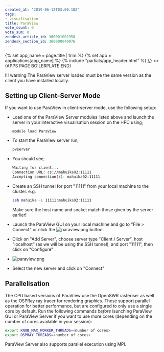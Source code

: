 ```yaml
---
created_at: '2019-06-12T03:00:10Z'
tags:
- visualisation
title: ParaView
vote_count: 0
vote_sum: 0
zendesk_article_id: 360001002956
zendesk_section_id: 360000040076
---
```



[//]: <> (APPS PAGE BOILERPLATE START)
{% set app_name = page.title | trim %}
{% set app = applications[app_name] %}
{% include "partials/app_header.html" %}
[//]: <> (APPS PAGE BOILERPLATE END)

!!! warning
     The ParaView server loaded must be the same version as the client you
     have installed locally.

## Setting up Client-Server Mode

If you want to use ParaView in client-server mode, use the following
setup:

- Load one of the ParaView Server modules listed above and launch the
    server in your interactive visualisation session on the HPC using;

    ```sh
    module load ParaView
    ```

- To start the ParaView server run;  

    ```sh
    pvserver
    ```

- You should see;

    ```sh
    Waiting for client...
    Connection URL: cs://mahuika02:11111
    Accepting connection(s): mahuika02:11111
    ```

- Create an SSH tunnel for port "11111" from your local machine to the
    cluster. e.g.

    ```sh
    ssh mahuika -L 11111:mahuika02:11111
    ```

    Make sure the host name and socket match those given by the server
    earlier!

- Launch the ParaView GUI on your local machine and go to "File &gt;
    Connect" or click
    the ![paraview.png](../../assets/images/ParaView.png) button.

- Click on "Add Server", choose server type "Client / Server", host
    "localhost" (as we will be using the SSH tunnel), and port "11111",
    then click on "Configure" .

- ![paraview.png](../../assets/images/ParaView_0.png)

- Select the new server and click on "Connect"

## Parallelisation

The CPU based versions of ParaView use the OpenSWR rasteriser as well as
the OSPRay ray tracer for rendering graphics. These support parallel
operation for better performance, but are configured to only use a
single core by default. Run the following commands *before* launching
ParaView GUI or ParaView Server if you want to use more cores (depending
on the number of cores available in your session):

```sh
export KNOB_MAX_WORKER_THREADS=<number of cores>
export OSPRAY_THREADS=<number of cores>
```

ParaView Server also supports parallel execution using MPI.
